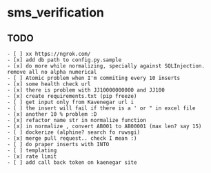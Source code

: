 # sms_verification 

## TODO
    - [ ] xx https://ngrok.com/
    - [x] add db path to config.py.sample
    - [x] do more while normalizing, specially against SQLInjection. remove all no alpha numerical
    - [ ] Atomic problem when I'm commiting every 10 inserts
    - [x] some health check url
    - [x] there is problem with JJ10000000000 and JJ100
    - [x] create requirements.txt (pip freeze)
    - [ ] get input only from Kavenegar url i
    - [ ] the insert will fail if there is a ' or " in excel file
    - [x] another 10 % problem :D
    - [x] refactor name str in normalize function
    - [x] in normalize , convert AB001 to AB00001 (max len? say 15)
    - [ ] dockerize (alphine? search fo ruwsgi)
    - [x] merge pull request.. check I mean :)
    - [ ] do praper inserts with INTO   
    - [ ] templating
    - [x] rate limit
    - [ ] add call back token on kaenegar site

